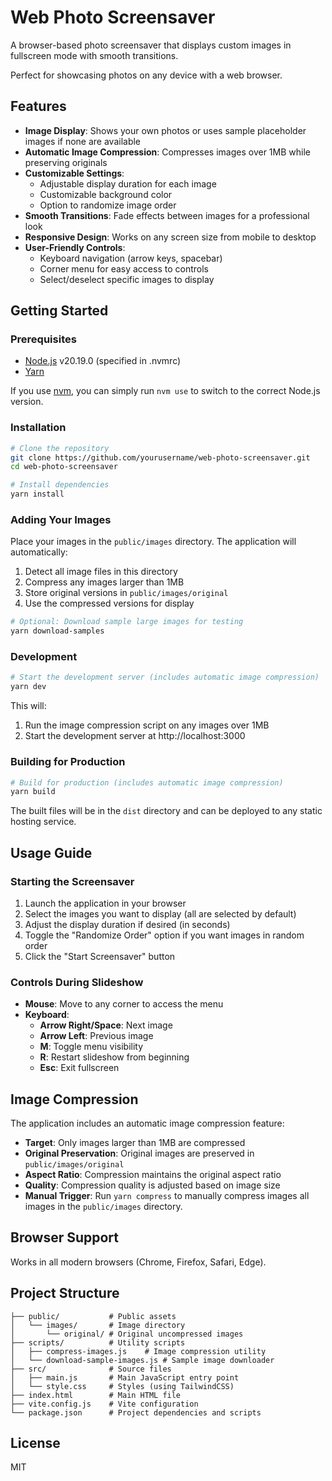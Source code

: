# Web Photo Screensaver

A browser-based photo screensaver that displays custom images in fullscreen mode with smooth transitions.

Perfect for showcasing photos on any device with a web browser.

## Features

- **Image Display**: Shows your own photos or uses sample placeholder images if none are available
- **Automatic Image Compression**: Compresses images over 1MB while preserving originals
- **Customizable Settings**:
  - Adjustable display duration for each image
  - Customizable background color
  - Option to randomize image order
- **Smooth Transitions**: Fade effects between images for a professional look
- **Responsive Design**: Works on any screen size from mobile to desktop
- **User-Friendly Controls**:
  - Keyboard navigation (arrow keys, spacebar)
  - Corner menu for easy access to controls
  - Select/deselect specific images to display

## Getting Started

### Prerequisites

- [Node.js](https://nodejs.org/) v20.19.0 (specified in .nvmrc)
- [Yarn](https://yarnpkg.com/)

If you use [nvm](https://github.com/nvm-sh/nvm), you can simply run `nvm use` to switch to the correct Node.js version.

### Installation

```bash
# Clone the repository
git clone https://github.com/yourusername/web-photo-screensaver.git
cd web-photo-screensaver

# Install dependencies
yarn install
```

### Adding Your Images

Place your images in the `public/images` directory. The application will automatically:

1. Detect all image files in this directory
2. Compress any images larger than 1MB
3. Store original versions in `public/images/original`
4. Use the compressed versions for display

```bash
# Optional: Download sample large images for testing
yarn download-samples
```

### Development

```bash
# Start the development server (includes automatic image compression)
yarn dev
```

This will:
1. Run the image compression script on any images over 1MB
2. Start the development server at http://localhost:3000

### Building for Production

```bash
# Build for production (includes automatic image compression)
yarn build
```

The built files will be in the `dist` directory and can be deployed to any static hosting service.

## Usage Guide

### Starting the Screensaver

1. Launch the application in your browser
2. Select the images you want to display (all are selected by default)
3. Adjust the display duration if desired (in seconds)
4. Toggle the "Randomize Order" option if you want images in random order
5. Click the "Start Screensaver" button

### Controls During Slideshow

- **Mouse**: Move to any corner to access the menu
- **Keyboard**:
  - **Arrow Right/Space**: Next image
  - **Arrow Left**: Previous image
  - **M**: Toggle menu visibility
  - **R**: Restart slideshow from beginning
  - **Esc**: Exit fullscreen

## Image Compression

The application includes an automatic image compression feature:

- **Target**: Only images larger than 1MB are compressed
- **Original Preservation**: Original images are preserved in `public/images/original`
- **Aspect Ratio**: Compression maintains the original aspect ratio
- **Quality**: Compression quality is adjusted based on image size
- **Manual Trigger**: Run `yarn compress` to manually compress images all images in the `public/images` directory.

## Browser Support

Works in all modern browsers (Chrome, Firefox, Safari, Edge).

## Project Structure

```
├── public/           # Public assets
│   └── images/       # Image directory
│       └── original/ # Original uncompressed images
├── scripts/          # Utility scripts
│   ├── compress-images.js    # Image compression utility
│   └── download-sample-images.js # Sample image downloader
├── src/              # Source files
│   ├── main.js       # Main JavaScript entry point
│   └── style.css     # Styles (using TailwindCSS)
├── index.html        # Main HTML file
├── vite.config.js    # Vite configuration
└── package.json      # Project dependencies and scripts
```

## License

MIT